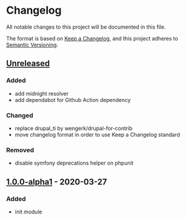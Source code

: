 # Changelog
All notable changes to this project will be documented in this file.

The format is based on [Keep a Changelog](https://keepachangelog.com/en/1.0.0/),
and this project adheres to [Semantic Versioning](https://semver.org/spec/v2.0.0.html).

## [Unreleased]
### Added
- add midnight resolver
- add dependabot for Github Action dependency

### Changed
- replace drupal_ti by wengerk/drupal-for-contrib
- move changelog format in order to use Keep a Changelog standard

### Removed
- disable symfony deprecations helper on phpunit

## [1.0.0-alpha1] - 2020-03-27
### Added
- init module

[Unreleased]: https://github.com/antistatique/drupal-timesup/compare/8.x-1.0-alpha1...HEAD
[1.0.0-alpha1]: https://github.com/antistatique/drupal-timesup/releases/tag/8.x-1.0-alpha1
